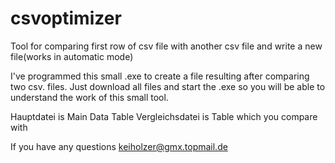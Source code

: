 # csvoptimizer
Tool for comparing first row of csv file with another csv file and write a new file(works in automatic mode)

I've programmed this small .exe to create a file resulting after comparing two csv. files. 
Just download all files and start the .exe so you will be able to understand the work of this small tool.

Hauptdatei is Main Data Table
Vergleichsdatei is Table which you compare with

If you have any questions keiholzer@gmx.topmail.de

